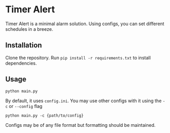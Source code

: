 # Timer Alert
Timer Alert is a minimal alarm solution. Using configs, you can set different schedules in a breeze. 

## Installation
Clone the repository. Run `pip install -r requirements.txt` to install dependencies.

## Usage
```
python main.py
```

By default, it uses `config.ini`. You may use other configs with it using the `-c` or `--config` flag
```
python main.py -c {path/to/config}
```

Configs may be of any file format but formatting should be maintained.